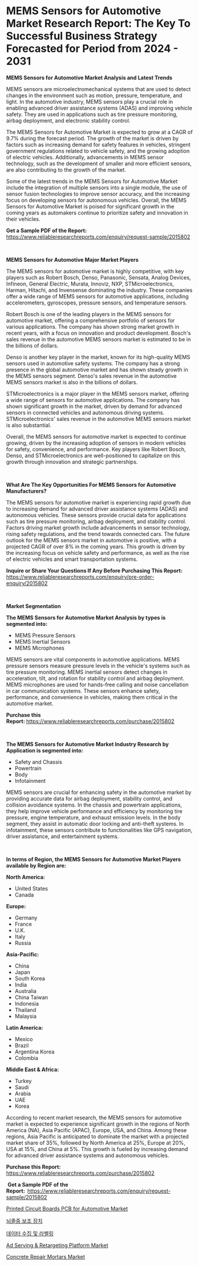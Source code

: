 <p><h1>MEMS Sensors for Automotive Market Research Report: The Key To Successful Business Strategy Forecasted for Period from 2024 - 2031</h1></p><p><strong>MEMS Sensors for Automotive Market Analysis and Latest Trends</strong></p>
<p><p>MEMS sensors are microelectromechanical systems that are used to detect changes in the environment such as motion, pressure, temperature, and light. In the automotive industry, MEMS sensors play a crucial role in enabling advanced driver assistance systems (ADAS) and improving vehicle safety. They are used in applications such as tire pressure monitoring, airbag deployment, and electronic stability control.</p><p>The MEMS Sensors for Automotive Market is expected to grow at a CAGR of 9.7% during the forecast period. The growth of the market is driven by factors such as increasing demand for safety features in vehicles, stringent government regulations related to vehicle safety, and the growing adoption of electric vehicles. Additionally, advancements in MEMS sensor technology, such as the development of smaller and more efficient sensors, are also contributing to the growth of the market.</p><p>Some of the latest trends in the MEMS Sensors for Automotive Market include the integration of multiple sensors into a single module, the use of sensor fusion technologies to improve sensor accuracy, and the increasing focus on developing sensors for autonomous vehicles. Overall, the MEMS Sensors for Automotive Market is poised for significant growth in the coming years as automakers continue to prioritize safety and innovation in their vehicles.</p></p>
<p><strong>Get a Sample PDF of the Report:&nbsp;</strong> <a href="https://www.reliableresearchreports.com/enquiry/request-sample/2015802">https://www.reliableresearchreports.com/enquiry/request-sample/2015802</a></p>
<p>&nbsp;</p>
<p><strong>MEMS Sensors for Automotive Major Market Players</strong></p>
<p><p>The MEMS sensors for automotive market is highly competitive, with key players such as Robert Bosch, Denso, Panasonic, Sensata, Analog Devices, Infineon, General Electric, Murata, Innoviz, NXP, STMicroelectronics, Harman, Hitachi, and Invensense dominating the industry. These companies offer a wide range of MEMS sensors for automotive applications, including accelerometers, gyroscopes, pressure sensors, and temperature sensors.</p><p>Robert Bosch is one of the leading players in the MEMS sensors for automotive market, offering a comprehensive portfolio of sensors for various applications. The company has shown strong market growth in recent years, with a focus on innovation and product development. Bosch's sales revenue in the automotive MEMS sensors market is estimated to be in the billions of dollars.</p><p>Denso is another key player in the market, known for its high-quality MEMS sensors used in automotive safety systems. The company has a strong presence in the global automotive market and has shown steady growth in the MEMS sensors segment. Denso's sales revenue in the automotive MEMS sensors market is also in the billions of dollars.</p><p>STMicroelectronics is a major player in the MEMS sensors market, offering a wide range of sensors for automotive applications. The company has shown significant growth in the market, driven by demand for advanced sensors in connected vehicles and autonomous driving systems. STMicroelectronics' sales revenue in the automotive MEMS sensors market is also substantial.</p><p>Overall, the MEMS sensors for automotive market is expected to continue growing, driven by the increasing adoption of sensors in modern vehicles for safety, convenience, and performance. Key players like Robert Bosch, Denso, and STMicroelectronics are well-positioned to capitalize on this growth through innovation and strategic partnerships.</p></p>
<p>&nbsp;</p>
<p><strong>What Are The Key Opportunities For MEMS Sensors for Automotive Manufacturers?</strong></p>
<p><p>The MEMS sensors for automotive market is experiencing rapid growth due to increasing demand for advanced driver assistance systems (ADAS) and autonomous vehicles. These sensors provide crucial data for applications such as tire pressure monitoring, airbag deployment, and stability control. Factors driving market growth include advancements in sensor technology, rising safety regulations, and the trend towards connected cars. The future outlook for the MEMS sensors market in automotive is positive, with a projected CAGR of over 8% in the coming years. This growth is driven by the increasing focus on vehicle safety and performance, as well as the rise of electric vehicles and smart transportation systems.</p></p>
<p><strong>Inquire or Share Your Questions If Any Before Purchasing This Report:</strong> <a href="https://www.reliableresearchreports.com/enquiry/pre-order-enquiry/2015802">https://www.reliableresearchreports.com/enquiry/pre-order-enquiry/2015802</a></p>
<p>&nbsp;</p>
<p><strong>Market Segmentation</strong></p>
<p><strong>The MEMS Sensors for Automotive Market Analysis by types is segmented into:</strong></p>
<p><ul><li>MEMS Pressure Sensors</li><li>MEMS Inertial Sensors</li><li>MEMS Microphones</li></ul></p>
<p><p>MEMS sensors are vital components in automotive applications. MEMS pressure sensors measure pressure levels in the vehicle's systems such as tire pressure monitoring. MEMS inertial sensors detect changes in acceleration, tilt, and rotation for stability control and airbag deployment. MEMS microphones are used for hands-free calling and noise cancellation in car communication systems. These sensors enhance safety, performance, and convenience in vehicles, making them critical in the automotive market.</p></p>
<p><strong>Purchase this Report:&nbsp;</strong><a href="https://www.reliableresearchreports.com/purchase/2015802">https://www.reliableresearchreports.com/purchase/2015802</a></p>
<p>&nbsp;</p>
<p><strong>The MEMS Sensors for Automotive Market Industry Research by Application is segmented into:</strong></p>
<p><ul><li>Safety and Chassis</li><li>Powertrain</li><li>Body</li><li>Infotainment</li></ul></p>
<p><p>MEMS sensors are crucial for enhancing safety in the automotive market by providing accurate data for airbag deployment, stability control, and collision avoidance systems. In the chassis and powertrain applications, they help improve vehicle performance and efficiency by monitoring tire pressure, engine temperature, and exhaust emission levels. In the body segment, they assist in automatic door locking and anti-theft systems. In infotainment, these sensors contribute to functionalities like GPS navigation, driver assistance, and entertainment systems.</p></p>
<p>&nbsp;</p>
<p><strong>In terms of Region, the MEMS Sensors for Automotive Market Players available by Region are:</strong></p>
<p>
    <p> <strong> North America: </strong>
        <ul>
            <li>United States</li>
            <li>Canada</li>
        </ul>
        </p> 
    <p> <strong> Europe: </strong>
        <ul>
            <li>Germany</li>
            <li>France</li>
            <li>U.K.</li>
            <li>Italy</li>
            <li>Russia</li>
        </ul>
        </p> 
    <p> <strong> Asia-Pacific: </strong>
        <ul>
            <li>China</li>
            <li>Japan</li>
            <li>South Korea</li>
            <li>India</li>
            <li>Australia</li>
            <li>China Taiwan</li>
            <li>Indonesia</li>
            <li>Thailand</li>
            <li>Malaysia</li>
        </ul>
        </p> 
    <p> <strong> Latin America: </strong>
        <ul>
            <li>Mexico</li>
            <li>Brazil</li>
            <li>Argentina Korea</li>
            <li>Colombia</li>
        </ul>
        </p> 
    <p> <strong> Middle East & Africa: </strong>
        <ul>
            <li>Turkey</li>
            <li>Saudi</li>
            <li>Arabia</li>
            <li>UAE</li>
            <li>Korea</li>
        </ul>
    </p>
    </p>
<p><p>According to recent market research, the MEMS sensors for automotive market is expected to experience significant growth in the regions of North America (NA), Asia Pacific (APAC), Europe, USA, and China. Among these regions, Asia Pacific is anticipated to dominate the market with a projected market share of 35%, followed by North America at 25%, Europe at 20%, USA at 15%, and China at 5%. This growth is fueled by increasing demand for advanced driver assistance systems and autonomous vehicles.</p></p>
<p><strong>Purchase this Report: </strong><a href="https://www.reliableresearchreports.com/purchase/2015802">https://www.reliableresearchreports.com/purchase/2015802</a></p>
<p>&nbsp;<strong>Get a Sample PDF of the Report:&nbsp;&nbsp;</strong><a href="https://www.reliableresearchreports.com/enquiry/request-sample/2015802">https://www.reliableresearchreports.com/enquiry/request-sample/2015802</a></p>
<p><strong></strong></p>
<p><p><a href="https://github.com/eeaveuhhh/Market-Research-Report-List-1/blob/main/printed-circuit-boards-pcb-for-automotive-market.md">Printed Circuit Boards PCB for Automotive Market</a></p><p><a href="https://medium.com/@melisahurt/%EB%87%8C%EC%A1%B8%EC%A4%91-%EB%B3%B4%EC%A1%B0%EA%B8%B0%EA%B8%B0-%EC%8B%9C%EC%9E%A5-%EB%B6%84%EC%84%9D-%EA%B7%B8-cagr-%EC%8B%9C%EC%9E%A5-%EC%84%B8%EB%B6%84%ED%99%94-%EB%B0%8F-%EC%84%B8%EA%B3%84-%EC%82%B0%EC%97%85-%EA%B0%9C%EC%9A%94-edd327e27498">뇌졸중 보조 장치</a></p><p><a href="https://medium.com/@seamusfunk1998/%EB%8D%B0%EC%9D%B4%ED%84%B0-%EC%88%98%EC%A7%91-%EB%B0%8F-%EB%9D%BC%EB%B2%A8%EB%A7%81-%EC%8B%9C%EC%9E%A5-%EC%97%B0%EA%B5%AC-%EB%B3%B4%EA%B3%A0%EC%84%9C-2024%EB%85%84%EB%B6%80%ED%84%B0-2031%EB%85%84%EA%B9%8C%EC%A7%80%EC%9D%98-%EC%97%AD%EC%82%AC-%EB%B0%8F-%EC%98%88%EC%B8%A1-1ef7d49cfd97">데이터 수집 및 라벨링</a></p><p><a href="https://carnation-joke-41f.notion.site/Ad-Serving-Retargeting-Platform-Market-Size-Growth-and-Forecast-from-2024-2031-721c620e865c402bbcd5215d98386b0a">Ad Serving & Retargeting Platform Market</a></p><p><a href="https://view.publitas.com/reportprime-1/concrete-repair-mortars-market-size-and-growth-market-segmentation-regional-and-country-breakdowns-and-market-trends-for-period-from-2024-2031/">Concrete Repair Mortars Market</a></p></p>